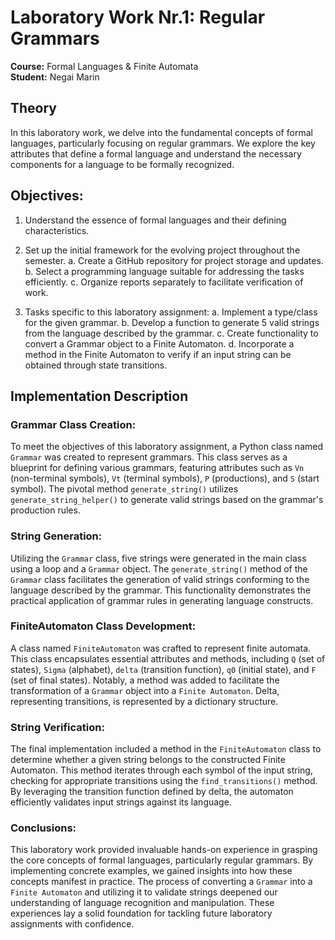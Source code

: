 # Laboratory Work Nr.1: Regular Grammars

**Course:** Formal Languages & Finite Automata  
**Student:** Negai Marin  

## Theory

In this laboratory work, we delve into the fundamental concepts of formal languages, particularly focusing on regular grammars. We explore the key attributes that define a formal language and understand the necessary components for a language to be formally recognized.

## Objectives:

1. Understand the essence of formal languages and their defining characteristics.
2. Set up the initial framework for the evolving project throughout the semester.
    a. Create a GitHub repository for project storage and updates.
    b. Select a programming language suitable for addressing the tasks efficiently.
    c. Organize reports separately to facilitate verification of work.

3. Tasks specific to this laboratory assignment:
    a. Implement a type/class for the given grammar.
    b. Develop a function to generate 5 valid strings from the language described by the grammar.
    c. Create functionality to convert a Grammar object to a Finite Automaton.
    d. Incorporate a method in the Finite Automaton to verify if an input string can be obtained through state transitions.

## Implementation Description

### Grammar Class Creation:
To meet the objectives of this laboratory assignment, a Python class named `Grammar` was created to represent grammars. This class serves as a blueprint for defining various grammars, featuring attributes such as `Vn` (non-terminal symbols), `Vt` (terminal symbols), `P` (productions), and `S` (start symbol). The pivotal method `generate_string()` utilizes `generate_string_helper()` to generate valid strings based on the grammar's production rules.

### String Generation:
Utilizing the `Grammar` class, five strings were generated in the main class using a loop and a `Grammar` object. The `generate_string()` method of the `Grammar` class facilitates the generation of valid strings conforming to the language described by the grammar. This functionality demonstrates the practical application of grammar rules in generating language constructs.

### FiniteAutomaton Class Development:
A class named `FiniteAutomaton` was crafted to represent finite automata. This class encapsulates essential attributes and methods, including `Q` (set of states), `Sigma` (alphabet), `delta` (transition function), `q0` (initial state), and `F` (set of final states). Notably, a method was added to facilitate the transformation of a `Grammar` object into a `Finite Automaton`. Delta, representing transitions, is represented by a dictionary structure.

### String Verification:
The final implementation included a method in the `FiniteAutomaton` class to determine whether a given string belongs to the constructed Finite Automaton. This method iterates through each symbol of the input string, checking for appropriate transitions using the `find_transitions()` method. By leveraging the transition function defined by delta, the automaton efficiently validates input strings against its language.

### Conclusions:
This laboratory work provided invaluable hands-on experience in grasping the core concepts of formal languages, particularly regular grammars. By implementing concrete examples, we gained insights into how these concepts manifest in practice. The process of converting a `Grammar` into a `Finite Automaton` and utilizing it to validate strings deepened our understanding of language recognition and manipulation. These experiences lay a solid foundation for tackling future laboratory assignments with confidence.


